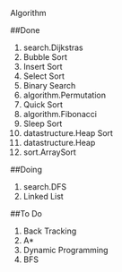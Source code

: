 Algorithm

##Done
1. search.Dijkstras
2. Bubble Sort
3. Insert Sort
4. Select Sort
5. Binary Search
6. algorithm.Permutation
7. Quick Sort
8. algorithm.Fibonacci
9. Sleep Sort
10. datastructure.Heap Sort
11. datastructure.Heap
12. sort.ArraySort


##Doing
1. search.DFS
2. Linked List


##To Do
1. Back Tracking
2. A*
3. Dynamic Programming
4. BFS
